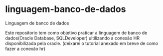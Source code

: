 # linguagem-banco-de-dados
Linguagem de banco de dados 

Este repositorio tem como objetivo praticar a linguagem de banco de dados(Oracle Database, SQLDeveloper)
ultilizando a conexão HR disponibilizada pela oracle.
(deixarei o tutorial anexado em breve de como fazer a conexão hr)

